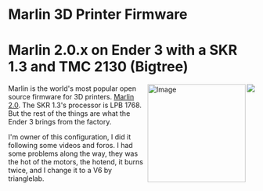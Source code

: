 ﻿# Marlin 3D Printer Firmware
# Marlin 2.0.x on Ender 3 with a SKR 1.3 and TMC 2130 (Bigtree)
<img align="right" src="../../raw/1.1.x/buildroot/share/pixmaps/logo/marlin-250.png" />

<img align="right" src="https://www.hta3d.com/image/cache/cache/1-1000/386/main/9d54-SKR-1.3-01-0-4-550x550.jpg" alt="Image" height="200" width="200" />

Marlin is the world's most popular open source firmware for 3D printers. [Marlin 2.0](https://github.com/MarlinFirmware/Marlin/tree/bugfix-2.0.x). The SKR 1.3's processor is LPB 1768. But the rest of the things are what the Ender 3 brings from the factory.

I'm owner of this configuration, I did it following some videos and foros. I had some problems along the way, they was the hot of the motors, the hotend, it burns twice, and I change it to a V6 by trianglelab.
